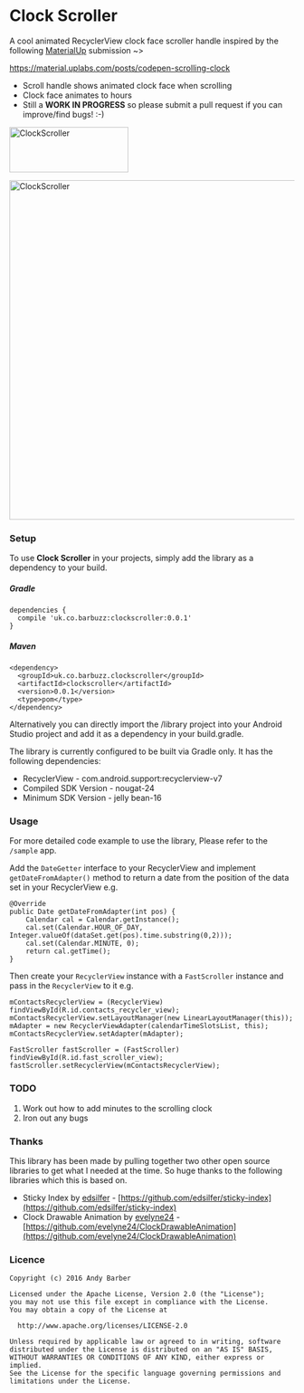 # Clock Scroller

A cool animated RecyclerView clock face scroller handle inspired by the following [MaterialUp](https://material.uplabs.com/) submission ~>

<a href="https://material.uplabs.com/posts/codepen-scrolling-clock">https://material.uplabs.com/posts/codepen-scrolling-clock</a>

* Scroll handle shows animated clock face when scrolling
* Clock face animates to hours
* Still a **WORK IN PROGRESS** so please submit a pull request if you can improve/find bugs! :-)

<p>
<a href="https://play.google.com/store/apps/details?id=uk.co.barbuzz.clockscroller.sample"><img src="https://github.com/andyb129/ClockScroller/blob/master/screenshots%2Fgoogle_play_badge.png" height="80" width="210" alt="ClockScroller"/></a>
</p>
<p>
<img src="https://github.com/andyb129/ClockScroller/blob/master/screenshots%2Fclock_scroller_anim.gif" height="600" alt="ClockScroller"/>
</p>
  
<!--![optional caption text](screenshots/clock_scroller_anim.gif)-->

### Setup
To use **Clock Scroller** in your projects, simply add the library as a dependency to your build.

##### Gradle
```
dependencies {
  compile 'uk.co.barbuzz:clockscroller:0.0.1'
}
```

##### Maven
```
<dependency>
  <groupId>uk.co.barbuzz.clockscroller</groupId>
  <artifactId>clockscroller</artifactId>
  <version>0.0.1</version>
  <type>pom</type>
</dependency>
```

Alternatively you can directly import the /library project into your Android Studio project and add it as a dependency in your build.gradle.

The library is currently configured to be built via Gradle only. It has the following dependencies:

* RecyclerView              - com.android.support:recyclerview-v7
* Compiled SDK Version      - nougat-24
* Minimum SDK Version       - jelly bean-16

### Usage
For more detailed code example to use the library, Please refer to the `/sample` app.

Add the `DateGetter` interface to your RecyclerView and implement `getDateFromAdapter()` method to 
return a date from the position of the data set in your RecyclerView e.g.

```
@Override
public Date getDateFromAdapter(int pos) {
    Calendar cal = Calendar.getInstance();
    cal.set(Calendar.HOUR_OF_DAY, Integer.valueOf(dataSet.get(pos).time.substring(0,2)));
    cal.set(Calendar.MINUTE, 0);
    return cal.getTime();
}
```

Then create your `RecyclerView` instance with a `FastScroller` instance and pass in the `RecyclerView` to it e.g.

```
mContactsRecyclerView = (RecyclerView) findViewById(R.id.contacts_recycler_view);
mContactsRecyclerView.setLayoutManager(new LinearLayoutManager(this));
mAdapter = new RecyclerViewAdapter(calendarTimeSlotsList, this);
mContactsRecyclerView.setAdapter(mAdapter);

FastScroller fastScroller = (FastScroller) findViewById(R.id.fast_scroller_view);
fastScroller.setRecyclerView(mContactsRecyclerView);
```

### TODO
1. Work out how to add minutes to the scrolling clock
2. Iron out any bugs

### Thanks

This library has been made by pulling together two other open source libraries to get what I needed at the time. So huge thanks to the following libraries which this is based on.

* Sticky Index by [edsilfer](https://github.com/edsilfer) - [https://github.com/edsilfer/sticky-index](https://github.com/edsilfer/sticky-index)
* Clock Drawable Animation by [evelyne24](https://github.com/evelyne24) - [https://github.com/evelyne24/ClockDrawableAnimation](https://github.com/evelyne24/ClockDrawableAnimation)

### Licence
```
Copyright (c) 2016 Andy Barber

Licensed under the Apache License, Version 2.0 (the "License");
you may not use this file except in compliance with the License.
You may obtain a copy of the License at

  http://www.apache.org/licenses/LICENSE-2.0

Unless required by applicable law or agreed to in writing, software
distributed under the License is distributed on an "AS IS" BASIS,
WITHOUT WARRANTIES OR CONDITIONS OF ANY KIND, either express or implied.
See the License for the specific language governing permissions and
limitations under the License.
```
